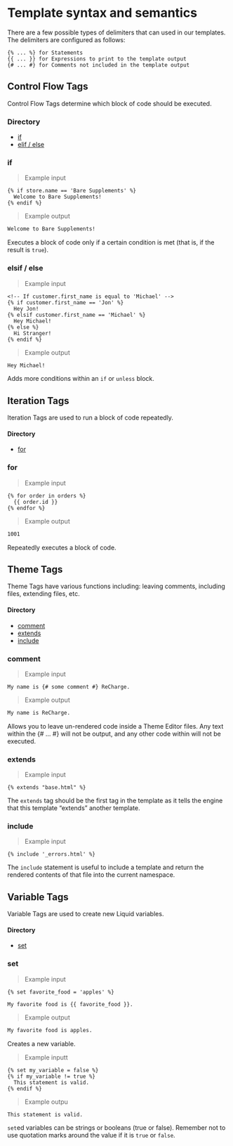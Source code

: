 # Template syntax and semantics

There are a few possible types of delimiters that can used in our templates. The delimiters are configured as follows:

```liquid
{% ... %} for Statements
{{ ... }} for Expressions to print to the template output
{# ... #} for Comments not included in the template output
```

## Control Flow Tags

Control Flow Tags determine which block of code should be executed.

### Directory

* [if](#if)
* [elif / else](#elif--else)

### if 

> Example input

```liquid
{% if store.name == 'Bare Supplements' %}
  Welcome to Bare Supplements!
{% endif %}
```

> Example output

```html
Welcome to Bare Supplements!
```

Executes a block of code only if a certain condition is met (that is, if the result is `true`).

### elsif / else

> Example input

```liquid
<!-- If customer.first_name is equal to 'Michael' -->
{% if customer.first_name == 'Jon' %}
  Hey Jon!
{% elsif customer.first_name == 'Michael' %}
  Hey Michael!
{% else %}
  Hi Stranger!
{% endif %}
```

> Example output

```html
Hey Michael!
```

Adds more conditions within an `if` or `unless` block.

## Iteration Tags

Iteration Tags are used to run a block of code repeatedly.

#### Directory

* [for](#for)


### for

> Example input

```liquid
{% for order in orders %}
  {{ order.id }}
{% endfor %}
```

> Example output

```html
1001
```
Repeatedly executes a block of code.

## Theme Tags

Theme Tags have various functions including: leaving comments, including files, extending files, etc.

#### Directory

* [comment](#comment)
* [extends](#extends)
* [include](#include)


### comment

> Example input

```liquid
My name is {# some comment #} ReCharge.
```

> Example output

```html
My name is ReCharge.
```

Allows you to leave un-rendered code inside a Theme Editor files. Any text within the {# ... #} will not be output, and any other code within will not be executed.

### extends

> Example input

```liquid
{% extends "base.html" %}
```

The `extends` tag should be the first tag in the template as it tells the engine that this template “extends” another template.

### include

> Example input

```liquid
{% include '_errors.html' %}
```

The `include` statement is useful to include a template and return the rendered contents of that file into the current namespace.

## Variable Tags

Variable Tags are used to create new Liquid variables.

#### Directory

* [set](#set)


### set

> Example input

```liquid
{% set favorite_food = 'apples' %}

My favorite food is {{ favorite_food }}.
```

> Example output

```html
My favorite food is apples.
```

Creates a new variable. 

> Example inputt

```liquid
{% set my_variable = false %}
{% if my_variable != true %}
  This statement is valid.
{% endif %}
```

> Example outpu

```html
This statement is valid.
```

`set`ed variables can be strings or booleans (true or false). Remember not to use quotation marks around the value if it is `true` or `false`.